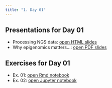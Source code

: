 ```yaml
---
title: "1. Day 01"
---
```


## Presentations for Day 01

- Processing NGS data: <a href="/Presentations/processing_NGS_data.html" target="_blank">open HTML slides</a>
- Why epigenomics matters...: <a href="/Presentations/epigenomics_matters.pdf" target="_blank">open PDF slides</a>

## Exercises for Day 01

- Ex. 01: <a href="/Exercices/day01/test.html" target="_blank">open Rmd notebook</a>
- Ex. 02: <a href="/Exercices/day01/ex.ipynb" target="_blank">open Jupyter notebook</a>
